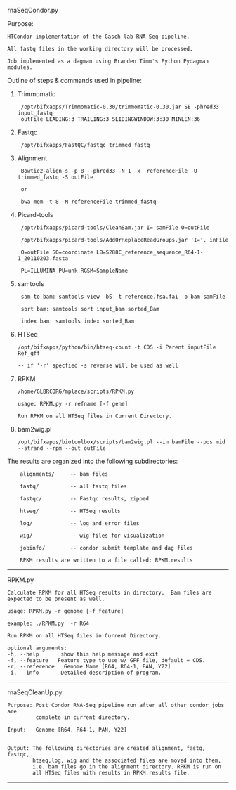 rnaSeqCondor.py
  
Purpose:

    HTCondor implementation of the Gasch lab RNA-Seq pipeline.

    All fastq files in the working directory will be processed.

    Job implemented as a dagman using Branden Timm's Python Pydagman modules.

Outline of steps & commands used in pipeline:

  1) Trimmomatic 

          /opt/bifxapps/Trimmomatic-0.30/trimmomatic-0.30.jar SE -phred33 input_fastq 
          outFile LEADING:3 TRAILING:3 SLIDINGWINDOW:3:30 MINLEN:36

  2) Fastqc 

          /opt/bifxapps/FastQC/fastqc trimmed_fastq

  3) Alignment 

          Bowtie2-align-s -p 8 --phred33 -N 1 -x  referenceFile -U  trimmed_fastq -S outFile
                                              
          or

          bwa mem -t 8 -M referenceFile trimmed_fastq

  4) Picard-tools 

          /opt/bifxapps/picard-tools/CleanSam.jar I= samFile O=outFile

          /opt/bifxapps/picard-tools/AddOrReplaceReadGroups.jar 'I=', inFile 

          O=outFile SO=coordinate LB=S288C_reference_sequence_R64-1-1_20110203.fasta

          PL=ILLUMINA PU=unk RGSM=SampleName

  5) samtools 

          sam to bam: samtools view -bS -t reference.fsa.fai -o bam samFile

          sort bam: samtools sort input_bam sorted_Bam 

          index bam: samtools index sorted_Bam

  6) HTSeq 

         /opt/bifxapps/python/bin/htseq-count -t CDS -i Parent inputFile Ref_gff

         -- if '-r' specfied -s reverse will be used as well

  7) RPKM 

         /home/GLBRCORG/mplace/scripts/RPKM.py
                                                                                                                                                      
         usage: RPKM.py -r refname [-f gene] 

         Run RPKM on all HTSeq files in Current Directory.

  8) bam2wig.pl 

         /opt/bifxapps/biotoolbox/scripts/bam2wig.pl --in bamFile --pos mid --strand --rpm --out outFile


  The results are organized into the following subdirectories:

        alignments/     -- bam files 
                                             
        fastq/          -- all fastq files
                                                             
        fastqc/         -- Fastqc results, zipped
                                                                             
        htseq/          -- HTSeq results 
                                                                                             
        log/            -- log and error files
                                                                                                             
        wig/            -- wig files for visualization
                                                                                                                             
        jobinfo/        -- condor submit template and dag files

        RPKM results are written to a file called: RPKM.results

*******************************************************************************
RPKM.py

    Calculate RPKM for all HTSeq results in directory.  Bam files are 
    expected to be present as well.

    usage: RPKM.py -r genome [-f feature]

    example: ./RPKM.py  -r R64 

    Run RPKM on all HTSeq files in Current Directory.

    optional arguments:
    -h, --help       show this help message and exit
    -f, --feature   Feature type to use w/ GFF file, default = CDS.
    -r, --reference   Genome Name [R64, R64-1, PAN, Y22]
    -i, --info       Detailed description of program.
                            
******************************************************************************
rnaSeqCleanUp.py

    Purpose: Post Condor RNA-Seq pipeline run after all other condor jobs are
             complete in current directory.
                    
    Input:   Genome [R64, R64-1, PAN, Y22] 
                              
                                                   
    Output: The following directories are created alignment, fastq, fastqc, 
            htseq,log, wig and the associated files are moved into them, 
            i.e. bam files go in the alignment directory. RPKM is run on 
            all HTSeq files with results in RPKM.results file.

******************************************************************************

